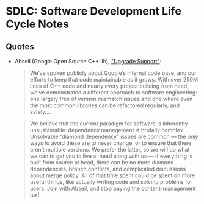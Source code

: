 SDLC: Software Development Life Cycle Notes
===========================================


Quotes
------

* Abseil (Google Open Source C++ lib), ["Upgrade Support"][abseil-phil]:

  > We’ve spoken publicly about Google’s internal code base, and our
  > efforts to keep that code maintainable as it grows. With over 250M
  > lines of C++ code and nearly every project building from head, we’ve
  > demonstrated a different approach to software engineering: one
  > largely free of version mismatch issues and one where even the most
  > common libraries can be refactored regularly, and safely....

  > We believe that the current paradigm for software is inherently
  > unsustainable: dependency management is brutally complex. Unsolvable
  > “diamond dependency” issues are common — the only ways to avoid
  > these are to never change, or to ensure that there aren’t multiple
  > versions. We prefer the latter, so we will do what we can to get you
  > to live at head along with us — if everything is built from source
  > at head, there can be no more diamond dependencies, branch
  > conflicts, and complicated discussions about merge policy. All of
  > that time spent could be spent on more useful things, like actually
  > writing code and solving problems for users. Join with Abseil, and
  > stop paying the content-management tax!

[abseil-phil]: https://abseil.io/about/philosophy
